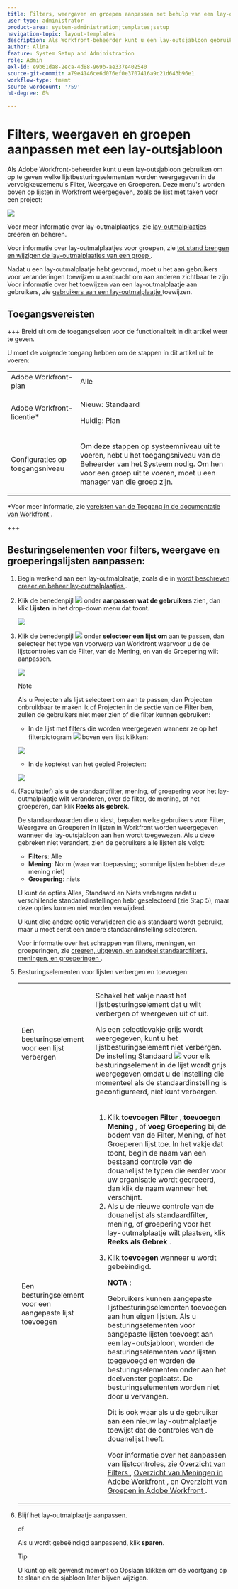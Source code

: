 ```yaml
---
title: Filters, weergaven en groepen aanpassen met behulp van een lay-outsjabloon
user-type: administrator
product-area: system-administration;templates;setup
navigation-topic: layout-templates
description: Als Workfront-beheerder kunt u een lay-outsjabloon gebruiken om op te geven welke lijstbesturingselementen worden weergegeven in de vervolgkeuzemenu's Filter, Weergave en Groeperen. Deze menu's worden boven op lijsten in Workfront weergegeven, zoals de takenlijst van een project.
author: Alina
feature: System Setup and Administration
role: Admin
exl-id: e9b61da8-2eca-4d88-969b-ae337e402540
source-git-commit: a79e4146ce6d076ef0e3707416a9c21d643b96e1
workflow-type: tm+mt
source-wordcount: '759'
ht-degree: 0%

---
```


# Filters, weergaven en groepen aanpassen met een lay-outsjabloon

Als Adobe Workfront-beheerder kunt u een lay-outsjabloon gebruiken om op te geven welke lijstbesturingselementen worden weergegeven in de vervolgkeuzemenu&#39;s Filter, Weergave en Groeperen. Deze menu&#39;s worden boven op lijsten in Workfront weergegeven, zoals de lijst met taken voor een project:

![](assets/filter-view-grouping-layout-templates.png)

Voor meer informatie over lay-outmalplaatjes, zie [ lay-outmalplaatjes ](../../../administration-and-setup/customize-workfront/use-layout-templates/create-and-manage-layout-templates.md) creëren en beheren.

Voor informatie over lay-outmalplaatjes voor groepen, zie [ tot stand brengen en wijzigen de lay-outmalplaatjes van een groep ](../../../administration-and-setup/manage-groups/work-with-group-objects/create-and-modify-a-groups-layout-templates.md).

Nadat u een lay-outmalplaatje hebt gevormd, moet u het aan gebruikers voor veranderingen toewijzen u aanbracht om aan anderen zichtbaar te zijn. Voor informatie over het toewijzen van een lay-outmalplaatje aan gebruikers, zie [ gebruikers aan een lay-outmalplaatje ](../use-layout-templates/assign-users-to-layout-template.md) toewijzen.

## Toegangsvereisten

+++ Breid uit om de toegangseisen voor de functionaliteit in dit artikel weer te geven.

U moet de volgende toegang hebben om de stappen in dit artikel uit te voeren:

<table style="table-layout:auto"> 
 <col> 
 <col> 
 <tbody> 
  <tr> 
   <td role="rowheader">Adobe Workfront-plan</td> 
   <td>Alle</td> 
  </tr> 
  <tr> 
   <td role="rowheader">Adobe Workfront-licentie*</td> 
   <td><p>Nieuw: Standaard</p>
  <p> Huidig: Plan</p>
   </td> 
  </tr> 
  <tr> 
   <td role="rowheader">Configuraties op toegangsniveau</td> 
   <td> <p>Om deze stappen op systeemniveau uit te voeren, hebt u het toegangsniveau van de Beheerder van het Systeem nodig.
Om hen voor een groep uit te voeren, moet u een manager van die groep zijn.</p> </td> 
  </tr> 
 </tbody> 
</table>

*Voor meer informatie, zie [ vereisten van de Toegang in de documentatie van Workfront ](/help/quicksilver/administration-and-setup/add-users/access-levels-and-object-permissions/access-level-requirements-in-documentation.md).

+++

## Besturingselementen voor filters, weergave en groeperingslijsten aanpassen:

1. Begin werkend aan een lay-outmalplaatje, zoals die in [ wordt beschreven creeer en beheer lay-outmalplaatjes ](../../../administration-and-setup/customize-workfront/use-layout-templates/create-and-manage-layout-templates.md).
1. Klik de benedenpijl ![](assets/down-arrow-blue.png) onder **aanpassen wat de gebruikers** zien, dan klik **Lijsten** in het drop-down menu dat toont.

   ![](assets/customize-what-users-see-dropdown-on-pg-adobe-branding.png)

1. Klik de benedenpijl ![](assets/down-arrow-blue.png) onder **selecteer een lijst om** aan te passen, dan selecteer het type van voorwerp van Workfront waarvoor u de de lijstcontroles van de Filter, van de Mening, en van de Groepering wilt aanpassen.

   ![](assets/select-a-list-to-customize-menu-on-pg-adobe-branding.png)

   >[!NOTE]
   >
   >Als u Projecten als lijst selecteert om aan te passen, dan Projecten onbruikbaar te maken ik of Projecten in de sectie van de Filter ben, zullen de gebruikers niet meer zien of die filter kunnen gebruiken:
   >
   >* In de lijst met filters die worden weergegeven wanneer ze op het filterpictogram ![](assets/filter-nwepng.png) boven een lijst klikken:
   >   
   >  ![](assets/disable-filters-projects-im-on-or-own.png)
   >   
   >* In de koptekst van het gebied Projecten:
   >   
   >  ![](assets/disable-filter-pills.png)

1. (Facultatief) als u de standaardfilter, mening, of groepering voor het lay-outmalplaatje wilt veranderen, over de filter, de mening, of het groeperen, dan klik **Reeks als gebrek**.

   De standaardwaarden die u kiest, bepalen welke gebruikers voor Filter, Weergave en Groeperen in lijsten in Workfront worden weergegeven wanneer de lay-outsjabloon aan hen wordt toegewezen. Als u deze gebreken niet verandert, zien de gebruikers alle lijsten als volgt:

   * **Filters**: Alle
   * **Mening**: Norm (waar van toepassing; sommige lijsten hebben deze mening niet)
   * **Groepering**: niets

   U kunt de opties Alles, Standaard en Niets verbergen nadat u verschillende standaardinstellingen hebt geselecteerd (zie Stap 5), maar deze opties kunnen niet worden verwijderd.

   U kunt elke andere optie verwijderen die als standaard wordt gebruikt, maar u moet eerst een andere standaardinstelling selecteren.

   Voor informatie over het schrappen van filters, meningen, en groeperingen, zie [ creeren, uitgeven, en aandeel standaardfilters, meningen, en groeperingen ](../../../administration-and-setup/set-up-workfront/configure-system-defaults/create-and-share-default-fvgs.md).

1. Besturingselementen voor lijsten verbergen en toevoegen:

   <table style="table-layout:auto"> 
    <col> 
    <col> 
    <tbody> 
     <tr> 
      <td role="rowheader">Een besturingselement voor een lijst verbergen</td> 
      <td> <p>Schakel het vakje naast het lijstbesturingselement dat u wilt verbergen of weergeven uit of uit.</p> <p>Als een selectievakje grijs wordt weergegeven, kunt u het lijstbesturingselement niet verbergen. De instelling Standaard <img src="assets/default-pill.png"> voor elk besturingselement in de lijst wordt grijs weergegeven omdat u de instelling die momenteel als de standaardinstelling is geconfigureerd, niet kunt verbergen.</p> </td> 
     </tr> 
     <tr> 
      <td role="rowheader">Een besturingselement voor een aangepaste lijst toevoegen</td> 
      <td> <p> 
        <ol> 
         <li value="1"> Klik <strong> toevoegen Filter </strong>, <strong> toevoegen Mening </strong>, of <strong> voeg Groepering </strong> bij de bodem van de Filter, Mening, of het Groeperen lijst toe. In het vakje dat toont, begin de naam van een bestaand controle van de douanelijst te typen die eerder voor uw organisatie wordt gecreeerd, dan klik de naam wanneer het verschijnt.</li> 
         <li value="2"> Als u de nieuwe controle van de douanelijst als standaardfilter, mening, of groepering voor het lay-outmalplaatje wilt plaatsen, klik <strong> Reeks als Gebrek </strong>. </li> 
         <li value="3"> <p>Klik <strong> toevoegen </strong> wanneer u wordt gebeëindigd.</p> <p><b> NOTA </b>: <p>Gebruikers kunnen aangepaste lijstbesturingselementen toevoegen aan hun eigen lijsten. Als u besturingselementen voor aangepaste lijsten toevoegt aan een lay-outsjabloon, worden de besturingselementen voor lijsten toegevoegd en worden de besturingselementen onder aan het deelvenster geplaatst. De besturingselementen worden niet door u vervangen.</p> <p>Dit is ook waar als u de gebruiker aan een nieuw lay-outmalplaatje toewijst dat de controles van de douanelijst heeft. </p> <p>Voor informatie over het aanpassen van lijstcontroles, zie <a href="../../../reports-and-dashboards/reports/reporting-elements/filters-overview.md" class="MCXref xref"> Overzicht van Filters </a>, <a href="../../../reports-and-dashboards/reports/reporting-elements/views-overview.md" class="MCXref xref"> Overzicht van Meningen in Adobe Workfront </a>, en <a href="../../../reports-and-dashboards/reports/reporting-elements/groupings-overview.md" class="MCXref xref"> Overzicht van Groepen in Adobe Workfront </a>.</p> </p> </li> 
        </ol> </p> </td> 
     </tr> 
    </tbody> 
   </table>

1. Blijf het lay-outmalplaatje aanpassen.

   of

   Als u wordt gebeëindigd aanpassend, klik **sparen**.

   >[!TIP]
   >
   >U kunt op elk gewenst moment op Opslaan klikken om de voortgang op te slaan en de sjabloon later blijven wijzigen.
